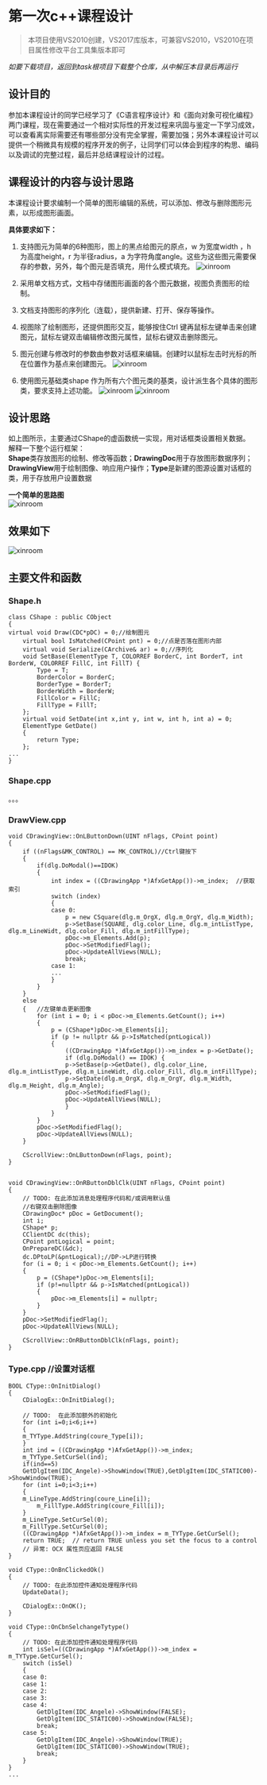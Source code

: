 # 第一次c++课程设计

>本项目使用VS2010创建，VS2017库版本，可兼容VS2010，VS2010在项目属性修改平台工具集版本即可  
  
*如要下载项目，返回到task根项目下载整个仓库，从中解压本目录后再运行*

## 设计目的

参加本课程设计的同学已经学习了《C语言程序设计》和《面向对象可视化编程》两门课程，现在需要通过一个相对实际性的开发过程来巩固与鉴定一下学习成效，可以查看离实际需要还有哪些部分没有完全掌握，需要加强；另外本课程设计可以提供一个稍微具有规模的程序开发的例子，让同学们可以体会到程序的构思、编码以及调试的完整过程，最后并总结课程设计的过程。

## 课程设计的内容与设计思路

本课程设计要求编制一个简单的图形编辑的系统，可以添加、修改与删除图形元素，以形成图形画面。  
  
**具体要求如下：**  
  
1. 支持图元为简单的6种图形，图上的黑点给图元的原点，w 为宽度width ，h 为高度height，r 为半径radius，a 为字符角度angle。这些为这些图元需要保存的参数，另外，每个图元是否填充，用什么模式填充。
![xinroom](https://raw.githubusercontent.com/XinRoom/task/master/c++/curriculum_design_first/static/图片1.jpg)

2. 采用单文档方式，文档中存储图形画面的各个图元数据，视图负责图形的绘制。
3. 文档支持图形的序列化（连载），提供新建、打开、保存等操作。
4. 视图除了绘制图形，还提供图形交互，能够按住Ctrl 键再鼠标左键单击来创建图元，鼠标左键双击编辑修改图元属性，鼠标右键双击删除图元。
5. 图元创建与修改时的参数由参数对话框来编辑。创建时以鼠标左击时光标的所在位置作为基点来创建图元。
![xinroom](https://raw.githubusercontent.com/XinRoom/task/master/c++/curriculum_design_first/static/图片2.jpg)
6. 使用图元基础类shape 作为所有六个图元类的基类，设计派生各个具体的图形类，要求支持上述功能。
![xinroom](https://raw.githubusercontent.com/XinRoom/task/master/c++/curriculum_design_first/static/图片3.jpg)
![xinroom](https://raw.githubusercontent.com/XinRoom/task/master/c++/curriculum_design_first/static/图片4.jpg)

## 设计思路

如上图所示，主要通过CShape的虚函数统一实现，用对话框类设置相关数据。  
解释一下整个运行框架：  
**Shape**类存放图形的绘制、修改等函数；**DrawingDoc**用于存放图形数据序列；**DrawingView**用于绘制图像、响应用户操作；**Type**是新建的图源设置对话框的类，用于存放用户设置数据  
  
**一个简单的思路图**  
![xinroom](https://raw.githubusercontent.com/XinRoom/task/master/c++/curriculum_design_first/static/图片6.jpg)

## 效果如下

![xinroom](https://raw.githubusercontent.com/XinRoom/task/master/c++/curriculum_design_first/static/图片5.jpg)

## 主要文件和函数

### Shape.h

```
class CShape : public CObject
{
virtual void Draw(CDC*pDC) = 0;//绘制图元
    virtual bool IsMatched(CPoint pnt) = 0;//点是否落在图形内部
    virtual void Serialize(CArchive& ar) = 0;//序列化
    void SetBase(ElementType T, COLORREF BorderC, int BorderT, int BorderW, COLORREF FillC, int FillT) {
        Type = T;
        BorderColor = BorderC;
        BorderType = BorderT;
        BorderWidth = BorderW;
        FillColor = FillC;
        FillType = FillT;
    };
    virtual void SetDate(int x,int y, int w, int h, int a) = 0;
    ElementType GetDate()
    {
        return Type;
    };
...
}
```

### Shape.cpp

。。。

### DrawView.cpp

```
void CDrawingView::OnLButtonDown(UINT nFlags, CPoint point)
{
    if ((nFlags&MK_CONTROL) == MK_CONTROL)//Ctrl键按下
    {
        if(dlg.DoModal()==IDOK)
        {
            int index = ((CDrawingApp *)AfxGetApp())->m_index;  //获取索引
            switch (index)
            {
            case 0:
                p = new CSquare(dlg.m_OrgX, dlg.m_OrgY, dlg.m_Width);
                p->SetBase(SQUARE, dlg.color_Line, dlg.m_intListType, dlg.m_LineWidt, dlg.color_Fill, dlg.m_intFillType);
                pDoc->m_Elements.Add(p);
                pDoc->SetModifiedFlag();
                pDoc->UpdateAllViews(NULL);
                break;
            case 1:
            ...
            }
        }
    }
    else
    {   //左键单击更新图像
        for (int i = 0; i < pDoc->m_Elements.GetCount(); i++)
        {
            p = (CShape*)pDoc->m_Elements[i];
            if (p != nullptr && p->IsMatched(pntLogical))
            {
                ((CDrawingApp *)AfxGetApp())->m_index = p->GetDate();
                if (dlg.DoModal() == IDOK) {
                p->SetBase(p->GetDate(), dlg.color_Line, dlg.m_intListType, dlg.m_LineWidt, dlg.color_Fill, dlg.m_intFillType);
                p->SetDate(dlg.m_OrgX, dlg.m_OrgY, dlg.m_Width, dlg.m_Height, dlg.m_Angle);
                pDoc->SetModifiedFlag();
                pDoc->UpdateAllViews(NULL);
                }
            }
        }
        pDoc->SetModifiedFlag();
        pDoc->UpdateAllViews(NULL);
    }

    CScrollView::OnLButtonDown(nFlags, point);
}


void CDrawingView::OnRButtonDblClk(UINT nFlags, CPoint point)
{
    // TODO: 在此添加消息处理程序代码和/或调用默认值
    //右键双击删除图像
    CDrawingDoc* pDoc = GetDocument();
    int i;
    CShape* p;
    CClientDC dc(this);
    CPoint pntLogical = point;
    OnPrepareDC(&dc);
    dc.DPtoLP(&pntLogical);//DP->LP进行转换
    for (i = 0; i < pDoc->m_Elements.GetCount(); i++)
    {
        p = (CShape*)pDoc->m_Elements[i];
        if (p!=nullptr && p->IsMatched(pntLogical))
        {
            pDoc->m_Elements[i] = nullptr;
        }
    }
    pDoc->SetModifiedFlag();
    pDoc->UpdateAllViews(NULL);

    CScrollView::OnRButtonDblClk(nFlags, point);
}
```

### Type.cpp //设置对话框

```
BOOL CType::OnInitDialog()
{
    CDialogEx::OnInitDialog();

    // TODO:  在此添加额外的初始化
    for (int i=0;i<6;i++)
    {
    m_TYType.AddString(coure_Type[i]);
    }
    int ind = ((CDrawingApp *)AfxGetApp())->m_index;
    m_TYType.SetCurSel(ind);
    if(ind==5)
    GetDlgItem(IDC_Angele)->ShowWindow(TRUE),GetDlgItem(IDC_STATIC00)->ShowWindow(TRUE);
    for (int i=0;i<3;i++)
    {
    m_LineType.AddString(coure_Line[i]);
        m_FillType.AddString(coure_Fill[i]);
    }
    m_LineType.SetCurSel(0);
    m_FillType.SetCurSel(0);
    ((CDrawingApp *)AfxGetApp())->m_index = m_TYType.GetCurSel();
    return TRUE;  // return TRUE unless you set the focus to a control
    // 异常: OCX 属性页应返回 FALSE
}

void CType::OnBnClickedOk()
{
    // TODO: 在此添加控件通知处理程序代码
    UpdateData();

    CDialogEx::OnOK();
}

void CType::OnCbnSelchangeTytype()
{
    // TODO: 在此添加控件通知处理程序代码
    int isSel=((CDrawingApp *)AfxGetApp())->m_index = m_TYType.GetCurSel();
    switch (isSel)
    {
    case 0:
    case 1:
    case 2:
    case 3:
    case 4:
        GetDlgItem(IDC_Angele)->ShowWindow(FALSE);
        GetDlgItem(IDC_STATIC00)->ShowWindow(FALSE);
        break;
    case 5:
        GetDlgItem(IDC_Angele)->ShowWindow(TRUE);
        GetDlgItem(IDC_STATIC00)->ShowWindow(TRUE);
        break;
    }
}
...
```